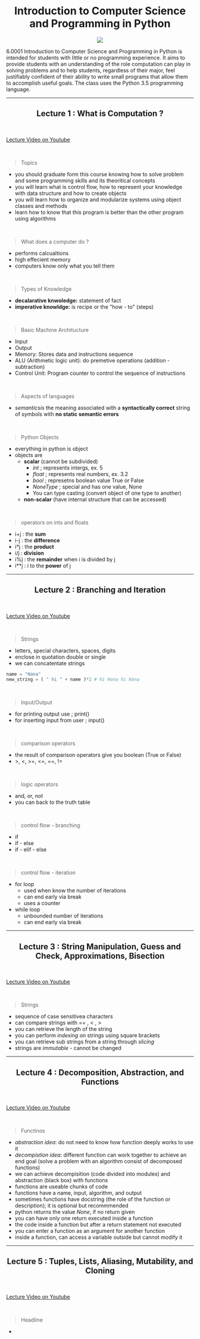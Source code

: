 <h1 align = center > Introduction to Computer Science and Programming in Python </h1>

<p align="center">
  <img src="https://ocw.mit.edu/courses/electrical-engineering-and-computer-science/6-0001-introduction-to-computer-science-and-programming-in-python-fall-2016/6-0001f16.jpg">
</p>


6.0001 Introduction to Computer Science and Programming in Python is intended for students with little or no programming experience. It aims to provide students with an understanding of the role computation can play in solving problems and to help students, regardless of their major, feel justifiably confident of their ability to write small programs that allow them to accomplish useful goals. The class uses the Python 3.5 programming language.

---

<h2 align = center > Lecture 1 : What is Computation ?</h2>

&nbsp;

[Lecture Video on Youtube](https://www.youtube.com/watch?v=nykOeWgQcHM&t=537s)

&nbsp;

> Topics
- you should graduate form this course knowing how to solve problem and some programming skills and its theoritical concepts
- you will learn what is control flow, how to represent your knowledge with data structure and how to create objects
- you will learn how to organize and modularize systems using object classes and methods
- learn how to know that this program is better than the other program using algorithms

&nbsp;

> What does a computer do ?
- performs calcualtions
- high effecient memory
- computers know only what you tell them

&nbsp;

> Types of Knowledge
- **decalarative knwoledge:** statement of fact
- **imperative knowldge:** is recipe or the "how - to" (steps)

&nbsp;

> Basic Machine Architucture
- Input
- Output
- Memory: Stores data and instructions sequence
- ALU (Arithmetic logic unit): do premetive operations (addition - subtraction)
- Control Unit: Program counter to control the sequence of instructions
 

&nbsp;

> Aspects of languages
- *semanticsis* the meaning associated with a **syntactically correct** string of symbols with **no static semantic errors**

&nbsp;

> Python Objects
- everything in python is object
- objects are
  - **scalar** (cannot be subdivided)
    - *int* ; represents intergs, ex. 5
    - *float* ; represents real numbers, ex. 3.2
    - *bool* ; represetns boolean value True or False
    - *NoneType* ; special and has one value, None
    - You can type casting (convert object of one type to another)
  - **non-scalar** (have internal structure that can be accessed)

&nbsp;

> operators on ints and floats
- i+j : the **sum**
- i-j : the **difference**
- i*j : the **product**
- i/j : **division**
- i%j : the **remainder** when i is divided by j
- i\**j : i to the **power** of j

---

<h2 align = center > Lecture 2 : Branching and Iteration</h2>

&nbsp;

[Lecture Video on Youtube](https://www.youtube.com/watch?v=0jljZRnHwOI&list=PLUl4u3cNGP63WbdFxL8giv4yhgdMGaZNA&index=5)

&nbsp;


> Strings
- letters, special characters, spaces, digits
- enclose in quotation double or single
- we can concatentate strings

``` python
name = "Hana"
new_string = ( " hi " + name )*2 # hi Hana hi Hana

```
&nbsp;

> Input/Output
- for printing output use ; print()
- for inserting input from user ; input()

&nbsp;

> comparison operators
- the result of comparison operators give you boolean (True or False)
- \>, <, >=, <=, ==, !=

&nbsp;

> logic operators
- and, or, not
- you can back to the truth table

&nbsp;

> control flow - branching
- if
- if - else
- if - elif - else

&nbsp;

> control flow - iteration
- for loop
  - used when know the number of iterations
  - can end early via break
  - uses a counter
- while loop
  - unbounded number of iterations
  - can end early via break

---

<h2 align = center > Lecture 3 : String Manipulation, Guess and Check, Approximations, Bisection </h2>

&nbsp;

[Lecture Video on Youtube](https://www.youtube.com/watch?v=SE4P7IVCunE&list=PLUl4u3cNGP63WbdFxL8giv4yhgdMGaZNA&index=11)

&nbsp;

> Strings
- sequence of case sensitivea characters
- can compare strings with == , < , >
- you can retrieve the length of the string
- you can perform *indexing* on strings using square brackets
- you can retrieve sub strings from a string through *slicing*
- strings are *immutable* - cannot be changed


---

<h2 align = center > Lecture 4 : Decomposition, Abstraction, and Functions </h2>

&nbsp;

[Lecture Video on Youtube](https://www.youtube.com/watch?v=MjbuarJ7SE0&list=PLUl4u3cNGP63WbdFxL8giv4yhgdMGaZNA&index=14)

&nbsp;

> Functinos
- *abstraction idea*: do not need to know how function deeply works to use it
- *decompistion idea*: different function can work together to achieve an end goal (solve a problem with an algorithm consist of decomposed functions)
- we can achieve decompisition (code divided into modules) and abstraction (black box) with functions
- functions are useable chunks of code
- functions have a name, input, algorithm, and output
- sometimes functions have docstring (the role of the function or description); it is optional but recommmended
- python returns the value *None*, if no return given
- you can have only one return executed inside a function
- the code inside a function but after a return statement not executed
- you can enter a function as an argument for another function
- inside a function, can access a variable outside but cannot modify it

---

<h2 align = center > Lecture 5 : Tuples, Lists, Aliasing, Mutability, and Cloning </h2>

&nbsp;

[Lecture Video on Youtube](https://www.youtube.com/watch?v=RvRKT-jXvko&list=PLUl4u3cNGP63WbdFxL8giv4yhgdMGaZNA&index=18)

&nbsp;

> Headline
- 